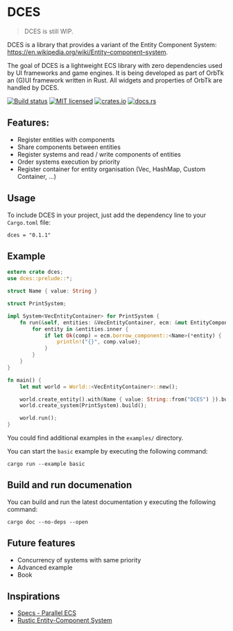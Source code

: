 # DCES

> DCES is still WIP.

DCES is a library that provides a variant of the Entity Component System: https://en.wikipedia.org/wiki/Entity–component–system.

The goal of DCES is a lightweight ECS library with zero dependencies used by UI frameworks and game engines. It is being developed as part of OrbTk an (G)UI framework written in Rust. All widgets and properties of OrbTk are handled by DCES. 

[![Build status](https://gitlab.redox-os.org/redox-os/dces-rust/badges/master/build.svg)](https://gitlab.redox-os.org/redox-os/dces-rust/pipelines)
[![MIT licensed](https://img.shields.io/badge/license-MIT-blue.svg)](./LICENSE)
[![crates.io](https://img.shields.io/badge/crates.io-v0.1.1-orange.svg)](https://crates.io/crates/dces)
[![docs.rs](https://docs.rs/dces/badge.svg)](https://docs.rs/dces)

## Features:

* Register entities with components
* Share components between entities
* Register systems and read / write components of entities
* Order systems execution by priority
* Register container for entity organisation (Vec, HashMap, Custom Container, ...)

## Usage

To include DCES in your project, just add the dependency
line to your `Cargo.toml` file:

```text
dces = "0.1.1"
```

## Example

```rust
extern crate dces;
use dces::prelude::*;

struct Name { value: String }

struct PrintSystem;

impl System<VecEntityContainer> for PrintSystem {
    fn run(&self, entities: &VecEntityContainer, ecm: &mut EntityComponentManager) {
        for entity in &entities.inner {
            if let Ok(comp) = ecm.borrow_component::<Name>(*entity) {
                println!("{}", comp.value);
            }
        }
    }
}

fn main() {
    let mut world = World::<VecEntityContainer>::new();

    world.create_entity().with(Name { value: String::from("DCES") }).build();
    world.create_system(PrintSystem).build();

    world.run();
}
```

You could find additional examples in the `examples/` directory.

You can start the `basic` example by executing the following command:

```text
cargo run --example basic
```

## Build and run documenation

You can build and run the latest documentation y executing the following command:

```text
cargo doc --no-deps --open
```

## Future features

* Concurrency of systems with same priority
* Advanced example
* Book

## Inspirations

* [Specs - Parallel ECS](https://github.com/slide-rs/specs)
* [Rustic Entity-Component System](https://github.com/AndyBarron/rustic-ecs)
